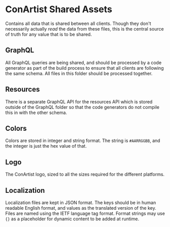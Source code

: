# ConArtist Shared Assets

Contains all data that is shared between all clients. Though they don't necessarily actually *read*
the data from these files, this is the central source of truth for any value that is to be shared.

## GraphQL

All GraphQL queries are being shared, and should be processed by a code generator as part of the
build process to ensure that all clients are following the same schema. All files in this folder
should be processed together.

## Resources

There is a separate GraphQL API for the resources API which is stored outside of the GraphQL
folder so that the code generators do not compile this in with the other schema.

## Colors

Colors are stored in integer and string format. The string is `#AARRGGBB`, and the integer is just
the hex value of that.

## Logo

The ConArtist logo, sized to all the sizes required for the different platforms.

## Localization

Localization files are kept in JSON format. The keys should be in human readable English format, and
values as the translated version of the key. Files are named using the IETF language tag format.
Format strings may use `{}` as a placeholder for dynamic content to be added at runtime.
